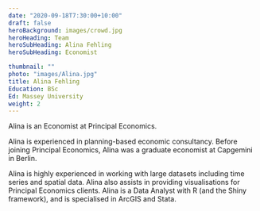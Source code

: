 ```yaml
---
date: "2020-09-18T7:30:00+10:00"
draft: false
heroBackground: images/crowd.jpg
heroHeading: Team
heroSubHeading: Alina Fehling
heroSubHeading: Economist

thumbnail: ""
photo: "images/Alina.jpg"
title: Alina Fehling
Education: BSc
Ed: Massey University 
weight: 2
---
```

Alina is an Economist at Principal Economics. 

Alina is experienced in planning-based economic consultancy. Before joining Principal Economics, Alina was a graduate economist at Capgemini in Berlin. 

Alina is highly experienced in working with large datasets including time series and spatial data. Alina also assists in providing visualisations for Principal Economics clients.
Alina is a Data Analyst with R (and the Shiny framework), and is specialised in ArcGIS and Stata.
